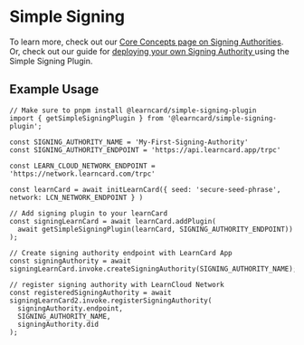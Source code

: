 # Simple Signing

To learn more, check out our [Core Concepts page on Signing Authorities](../../core-concepts/identities-and-keys/signing-authorities.md). Or, check out our guide for [deploying your own Signing Authority ](../../how-to-guides/deploy-infrastructure/signing-authority.md)using the Simple Signing Plugin.

## Example Usage

<pre class="language-typescript"><code class="lang-typescript">// Make sure to pnpm install @learncard/simple-signing-plugin
import { getSimpleSigningPlugin } from '@learncard/simple-signing-plugin';

const SIGNING_AUTHORITY_NAME = 'My-First-Signing-Authority'
const SIGNING_AUTHORITY_ENDPOINT = 'https://api.learncard.app/trpc'

const LEARN_CLOUD_NETWORK_ENDPOINT = 'https://network.learncard.com/trpc'

const learnCard = await initLearnCard({ seed: 'secure-seed-phrase', network: LCN_NETWORK_ENDPOINT } )

// Add signing plugin to your learnCard
const signingLearnCard = await learnCard.addPlugin(
  await getSimpleSigningPlugin(learnCard, SIGNING_AUTHORITY_ENDPOINT))
);

// Create signing authority endpoint with LearnCard App
const signingAuthority = await signingLearnCard.invoke.createSigningAuthority(SIGNING_AUTHORITY_NAME);
<strong>
</strong>// register signing authority with LearnCloud Network
const registeredSigningAuthority = await signingLearnCard2.invoke.registerSigningAuthority(
  signingAuthority.endpoint,
  SIGNING_AUTHORITY_NAME,
  signingAuthority.did
);
</code></pre>
